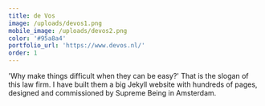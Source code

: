 ```yaml
---
title: de Vos
image: /uploads/devos1.png
mobile_image: /uploads/devos2.png
color: '#95a8a4'
portfolio_url: 'https://www.devos.nl/'
order: 1
---
```


'Why make things difficult when they can be easy?' That is the slogan of this law firm. I have built them a big Jekyll website with hundreds of pages, designed and commissioned by Supreme Being in Amsterdam.
